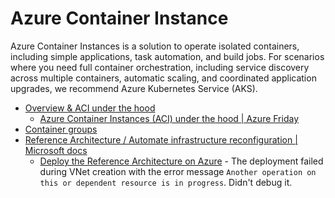 # Azure Container Instance
Azure Container Instances is a solution to operate isolated containers, including simple applications, task automation, and build jobs. For scenarios where you need full container orchestration, including service discovery across multiple containers, automatic scaling, and coordinated application upgrades, we recommend Azure Kubernetes Service (AKS).
* [Overview & ACI under the hood](/concepts/overview-readme.md)
    * [Azure Container Instances (ACI) under the hood | Azure Friday](https://www.youtube.com/watch?v=giQLmxMKAKE)
* [Container groups](/concepts/aci-cg-readme.md)
* [Reference Architecture / Automate infrastructure reconfiguration | Microsoft docs](https://docs.microsoft.com/en-us/azure/architecture/example-scenario/serverless/automation-application-gateway)
    * [Deploy the Reference Architecture on Azure](https://github.com/mspnp/aci-auto-healing) - The deployment failed during VNet creation with the error message `Another operation on this or dependent resource is in progress`. Didn't debug it.